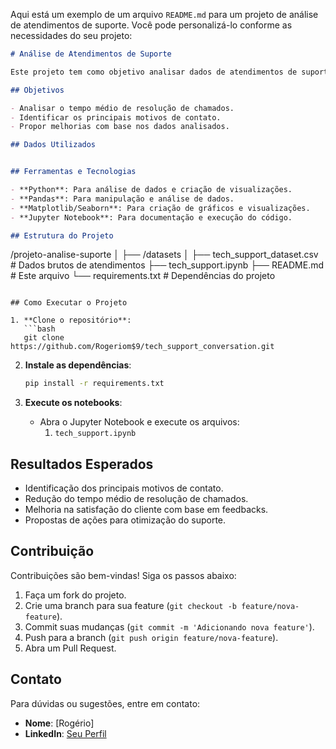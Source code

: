 Aqui está um exemplo de um arquivo `README.md` para um projeto de análise de atendimentos de suporte. Você pode personalizá-lo conforme as necessidades do seu projeto:

```markdown
# Análise de Atendimentos de Suporte

Este projeto tem como objetivo analisar dados de atendimentos de suporte para identificar padrões, métricas de desempenho e insights que possam melhorar a eficiência e a qualidade do suporte oferecido.

## Objetivos

- Analisar o tempo médio de resolução de chamados.
- Identificar os principais motivos de contato.
- Propor melhorias com base nos dados analisados.

## Dados Utilizados


## Ferramentas e Tecnologias

- **Python**: Para análise de dados e criação de visualizações.
- **Pandas**: Para manipulação e análise de dados.
- **Matplotlib/Seaborn**: Para criação de gráficos e visualizações.
- **Jupyter Notebook**: Para documentação e execução do código.

## Estrutura do Projeto

```
/projeto-analise-suporte
│
├── /datasets
│   ├── tech_support_dataset.csv            # Dados brutos de atendimentos
├── tech_support.ipynb
├── README.md                   # Este arquivo
└── requirements.txt            # Dependências do projeto
```

## Como Executar o Projeto

1. **Clone o repositório**:
   ```bash
   git clone https://github.com/Rogeriom$9/tech_support_conversation.git
   ```

2. **Instale as dependências**:
   ```bash
   pip install -r requirements.txt
   ```

3. **Execute os notebooks**:
   - Abra o Jupyter Notebook e execute os arquivos:
     1. `tech_support.ipynb`

## Resultados Esperados

- Identificação dos principais motivos de contato.
- Redução do tempo médio de resolução de chamados.
- Melhoria na satisfação do cliente com base em feedbacks.
- Propostas de ações para otimização do suporte.

## Contribuição

Contribuições são bem-vindas! Siga os passos abaixo:

1. Faça um fork do projeto.
2. Crie uma branch para sua feature (`git checkout -b feature/nova-feature`).
3. Commit suas mudanças (`git commit -m 'Adicionando nova feature'`).
4. Push para a branch (`git push origin feature/nova-feature`).
5. Abra um Pull Request.

## Contato

Para dúvidas ou sugestões, entre em contato:

- **Nome**: [Rogério]
- **LinkedIn**: [Seu Perfil]([https://www.linkedin.com/in/seu-perfil](https://www.linkedin.com/in/rogerio-marcon-9693782a2/))
```
